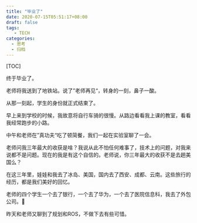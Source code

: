 ```yaml
---
title: "毕业了"
date: 2020-07-15T05:51:17+08:00
draft: false
tags: 
   - TECH
categories:
  - 思考
  - 归档
---
```


[TOC]

终于毕业了。

<!--more-->

老师将我送到了地铁站。说了”老师再见“，转身的一刻，鼻子一酸。

从那一刻起，学生的身份就正式结束了。

早上来到学校的时候，我故意将自行车骑的很慢。从路边看看我上课的教室，看看我经常跑步的小路。

中午和老师在”真功夫“吃了顿简餐，我们一起在实验室聊了一会。

老师问我三年最大的收获是啥？我说从此不怕任何难事了，技术上的问题，对我来说都不是问题。现在的我是有这个自信的。老师说，你三年最大的收获不是去趟美国么？

在这三年里，娃娃和我去了冰岛、美国，国内去了西安、成都、云南。这些旅行的经历，都是我们美好的回忆。

老师的四个学生一个去了银行，一个去了华为，一个去了医院信息科，我去了外包公司。

昨天和老师又聊到了规划和ROS，不做下去有些可惜。

